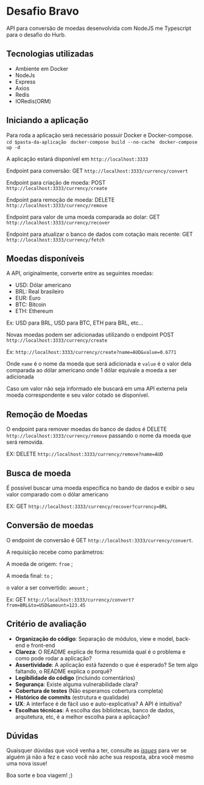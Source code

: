# Desafio Bravo

API para conversão de moedas desenvolvida com NodeJS me Typescript para o desafio do Hurb.

## Tecnologias utilizadas

- Ambiente em Docker
- NodeJs
- Express
- Axios
- Redis
- IORedis(ORM)

## Iniciando a aplicação
Para roda a aplicação será necessário possuir Docker e Docker-compose.
` cd $pasta-da-aplicação`
` docker-compose build --no-cache`
` docker-compose up -d`

A aplicação estará disponível em `http://localhost:3333`

Endpoint para conversão: GET `http://localhost:3333/currency/convert`

Endpoint para criação de moeda: POST `http://localhost:3333/currency/create`

Endpoint para remoção de moeda: DELETE `http://localhost:3333/currency/remove`

Endpoint para valor de uma moeda comparada ao dolar: GET `http://localhost:3333/currency/recover`

Endpoint para atualizar o banco de dados com cotação mais recente: GET `http://localhost:3333/currency/fetch`

## Moedas disponíveis
A API, originalmente, converte entre as seguintes moedas:

- USD: Dólar americano
- BRL: Real brasileiro
- EUR: Euro
- BTC: Bitcoin
- ETH: Ethereum

Ex: USD para BRL, USD para BTC, ETH para BRL, etc...

Novas moedas podem ser adicionadas utilizando o endpoint POST `http://localhost:3333/currency/create`

Ex: `http://localhost:3333/currency/create?name=AUD&value=0.6771`

Onde `name` é o nome da moeda que será adicionada e `value` é o valor dela comparada ao dólar americano onde 1 dólar equivale a moeda a ser adicionada

Caso um valor não seja informado ele buscará em uma API externa pela moeda correspondente e seu valor cotado se disponível.

## Remoção de Moedas

O endpoint para remover moedas do banco de dados é DELETE `http://localhost:3333/currency/remove`
passando o nome da moeda que será removida.

EX: DELETE `http://localhost:3333/currency/remove?name=AUD`

## Busca de moeda

É possível buscar uma moeda específica no bando de dados e exibir o seu valor comparado com o dólar americano

EX: GET `http://localhost:3333/currency/recover?currency=BRL`

## Conversão de moedas

O endpoint de conversão é GET `http://localhost:3333/currency/convert`.

A requisição recebe como parâmetros:

A moeda de origem: `from` ;

A moeda final: `to` ;

o valor a ser convertido: `amount` ;

Ex: GET `http://localhost:3333/currency/convert?from=BRL&to=USD&amount=123.45`


## Critério de avaliação

-   **Organização do código**: Separação de módulos, view e model, back-end e front-end
-   **Clareza**: O README explica de forma resumida qual é o problema e como pode rodar a aplicação?
-   **Assertividade**: A aplicação está fazendo o que é esperado? Se tem algo faltando, o README explica o porquê?
-   **Legibilidade do código** (incluindo comentários)
-   **Segurança**: Existe alguma vulnerabilidade clara?
-   **Cobertura de testes** (Não esperamos cobertura completa)
-   **Histórico de commits** (estrutura e qualidade)
-   **UX**: A interface é de fácil uso e auto-explicativa? A API é intuitiva?
-   **Escolhas técnicas**: A escolha das bibliotecas, banco de dados, arquitetura, etc, é a melhor escolha para a aplicação?

## Dúvidas

Quaisquer dúvidas que você venha a ter, consulte as [_issues_](https://github.com/HurbCom/challenge-bravo/issues) para ver se alguém já não a fez e caso você não ache sua resposta, abra você mesmo uma nova issue!

Boa sorte e boa viagem! ;)
